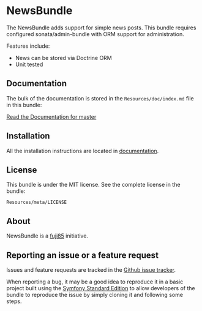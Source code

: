 NewsBundle
=============

The NewsBundle adds support for simple news posts.
This bundle requires configured sonata/admin-bundle with ORM support for administration.

Features include:

- News can be stored via Doctrine ORM
- Unit tested


Documentation
-------------

The bulk of the documentation is stored in the `Resources/doc/index.md`
file in this bundle:

[Read the Documentation for master](https://github.com/fuji85/NewsBundle/blob/master/Resources/doc/index.md)

Installation
------------

All the installation instructions are located in [documentation](https://github.com/fuji85/NewsBundle/blob/master/Resources/doc/index.md).

License
-------

This bundle is under the MIT license. See the complete license in the bundle:

    Resources/meta/LICENSE

About
-----

NewsBundle is a [fuji85](https://github.com/fuji85) initiative.

Reporting an issue or a feature request
---------------------------------------

Issues and feature requests are tracked in the [Github issue tracker](https://github.com/fuji85/NewsBundle/issues).

When reporting a bug, it may be a good idea to reproduce it in a basic project
built using the [Symfony Standard Edition](https://github.com/symfony/symfony-standard)
to allow developers of the bundle to reproduce the issue by simply cloning it
and following some steps.